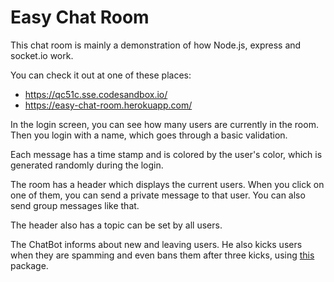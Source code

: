 # Easy Chat Room

This chat room is mainly a demonstration of how Node.js, express and socket.io work.

You can check it out at one of these places:

-   https://qc51c.sse.codesandbox.io/
-   https://easy-chat-room.herokuapp.com/

In the login screen, you can see how many users are currently in the room. Then you login with a name, which goes through a basic validation.

Each message has a time stamp and is colored by the user's color, which is generated randomly during the login.

The room has a header which displays the current users. When you click on one of them, you can send a private message to that user. You can also send group messages like that.

The header also has a topic can be set by all users.

The ChatBot informs about new and leaving users. He also kicks users when they are spamming and even bans them after three kicks, using [this](https://www.npmjs.com/package/socket-anti-spam) package.
